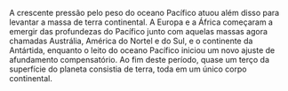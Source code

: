﻿A crescente pressão pelo peso do oceano Pacífico atuou além disso para levantar a massa de terra continental. A Europa e a África começaram a emergir das profundezas do Pacífico junto com aquelas massas agora chamadas Austrália, América do Nortel e do Sul, e o continente da Antártida, enquanto o leito do oceano Pacífico iniciou um novo ajuste de afundamento compensatório. Ao fim deste período, quase um terço da superfície do planeta consistia de terra, toda em um único corpo continental.